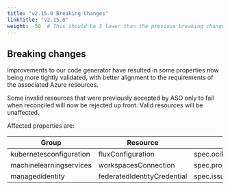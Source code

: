 ```yaml
---
title: "v2.15.0 Breaking Changes"
linkTitle: "v2.15.0"
weight: -50  # This should be 5 lower than the previous breaking change document
---
```

## Breaking changes

Improvements to our code generator have resulted in some properties now being more tightly validated, with better alignment to the requirements of the associated Azure resources.

Some invalid resources that were previously accepted by ASO only to fail when reconciled will now be rejected up front. Valid resources will be unaffected.

Affected properties are:

| Group                   | Resource                    | Property                                   |
| ----------------------- | --------------------------- | ------------------------------------------ |
| kubernetesconfiguration | fluxConfiguration           | spec.ociRepository.url                     |
| machinelearningservices | workspacesConnection        | spec.properties.oAuth2.credentials.authUrl |
| managedidentity         | federatedIdentityCredential | spec.issuer                                |
